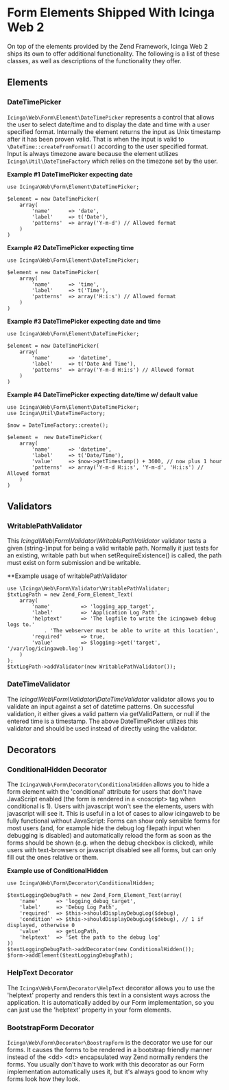# Form Elements Shipped With Icinga Web 2

On top of the elements provided by the Zend Framework, Icinga Web 2 ships its own to offer additional functionality.
The following is a list of these classes, as well as descriptions of the functionality they offer.

## Elements

### DateTimePicker

`Icinga\Web\Form\Element\DateTimePicker` represents a control that allows the user to select date/time and to
display the date and time with a user specified format. Internally the element returns the input as Unix timestamp after
it has been proven valid. That is when the input is valid to `\DateTime::createFromFormat()` according to the user
specified format. Input is always timezone aware because the element utilizes `Icinga\Util\DateTimeFactory` which relies
on the timezone set by the user.

**Example #1 DateTimePicker expecting date**

    use Icinga\Web\Form\Element\DateTimePicker;

    $element = new DateTimePicker(
        array(
            'name'      => 'date',
            'label'     => t('Date'),
            'patterns'  => array('Y-m-d') // Allowed format
        )
    )

**Example #2 DateTimePicker expecting time**

    use Icinga\Web\Form\Element\DateTimePicker;

    $element = new DateTimePicker(
        array(
            'name'      => 'time',
            'label'     => t('Time'),
            'patterns'  => array('H:i:s') // Allowed format
        )
    )

**Example #3 DateTimePicker expecting date and time**

    use Icinga\Web\Form\Element\DateTimePicker;

    $element = new DateTimePicker(
        array(
            'name'      => 'datetime',
            'label'     => t('Date And Time'),
            'patterns'  => array('Y-m-d H:i:s') // Allowed format
        )
    )

**Example #4 DateTimePicker expecting date/time w/ default value**

    use Icinga\Web\Form\Element\DateTimePicker;
    use Icinga\Util\DateTimeFactory;

    $now = DateTimeFactory::create();

    $element =  new DateTimePicker(
        array(
            'name'      => 'datetime',
            'label'     => t('Date/Time'),
            'value'     => $now->getTimestamp() + 3600, // now plus 1 hour
            'patterns'  => array('Y-m-d H:i:s', 'Y-m-d', 'H:i:s') // Allowed format
        )
    )

## Validators

### WritablePathValidator

This *Icinga\Web\Form\Validator\WritablePathValidator* validator tests a given (string-)input for being a valid writable
path. Normally it just tests for an existing, writable path but when setRequireExistence() is called, the path must
exist on form submission and be writable.

**Example usage of writablePathValidator

    use \Icinga\Web\Form\Validator\WritablePathValidator;
    $txtLogPath = new Zend_Form_Element_Text(
        array(
            'name'          => 'logging_app_target',
            'label'         => 'Application Log Path',
            'helptext'      => 'The logfile to write the icingaweb debug logs to.'
                . 'The webserver must be able to write at this location',
            'required'      => true,
            'value'         => $logging->get('target', '/var/log/icingaweb.log')
        )
    );
    $txtLogPath->addValidator(new WritablePathValidator());


### DateTimeValidator

The *Icinga\Web\Form\Validator\DateTimeValidator* validator allows you to validate an input against a set of datetime
patterns. On successful validation, it either gives a valid pattern via getValidPattern, or null if the entered time
is a timestamp. The above DateTimePicker utilizes this validator and should be used instead of directly using the validator.


## Decorators

### ConditionalHidden Decorator

The `Icinga\Web\Form\Decorator\ConditionalHidden` allows you to hide a form element with the 'conditional' attribute for
users that don't have JavaScript enabled (the form is rendered in a &lt;noscript&gt; tag when conditional is 1). Users with
javascript won't see the elements, users with javascript will see it. This is useful in a lot of cases to allow icingaweb
to be fully functional without JavaScript: Forms can show only sensible forms for most users (and, for example hide the
debug log filepath input when debugging is disabled) and automatically reload the form as soon as the forms should be
shown (e.g. when the debug checkbox is clicked), while users with text-browsers or javascript disabled see all forms,
but can only fill out the ones relative or them.

**Example use of ConditionalHidden**

    use Icinga\Web\Form\Decorator\ConditionalHidden;

    $textLoggingDebugPath = new Zend_Form_Element_Text(array(
        'name'      => 'logging_debug_target',
        'label'     => 'Debug Log Path',
        'required'  => $this->shouldDisplayDebugLog($debug),
        'condition' => $this->shouldDisplayDebugLog($debug), // 1 if displayed, otherwise 0
        'value'     => getLogPath,
        'helptext'  => 'Set the path to the debug log'
    ))
    $textLoggingDebugPath->addDecorator(new ConditionalHidden());
    $form->addElement($textLoggingDebugPath);

### HelpText Decorator ###

The `Icinga\Web\Form\Decorator\HelpText` decorator allows you to use the 'helptext' property and renders this text in
a consistent ways across the application. It is automatically added by our Form implementation, so you can just use
the 'helptext' property in your form elements.


### BootstrapForm Decorator

`Icinga\Web\Form\Decorator\BoostrapForm` is the decorator we use for our forms.
It causes the forms to be rendered in a bootstrap friendly manner instead of the &lt;dd&gt; &lt;dt&gt; encapsulated way Zend normally
renders the forms. You usually don't have to work with this decorator as our Form implementation automatically uses it,
but it's always good to know why forms look how they look.